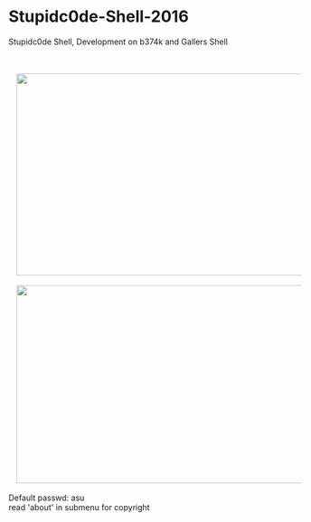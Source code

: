 # Stupidc0de-Shell-2016
Stupidc0de Shell, Development on b374k and Gallers Shell
<div class="separator" style="clear: both; text-align: center;">
<br /></div>
<div class="separator" style="clear: both; text-align: center;">
<br /></div>
<div class="separator" style="clear: both; text-align: center;">
<a href="https://3.bp.blogspot.com/-fcC8vur1PhI/V1bCQ2cVGEI/AAAAAAAABVw/EqQZEzYdH9grvXztNx--C0eORxAX0YxiwCLcB/s1600/silet.png" imageanchor="1" style="margin-left: 1em; margin-right: 1em;"><img border="0" data-original-height="768" data-original-width="1366" height="358" src="https://3.bp.blogspot.com/-fcC8vur1PhI/V1bCQ2cVGEI/AAAAAAAABVw/EqQZEzYdH9grvXztNx--C0eORxAX0YxiwCLcB/s640/silet.png" width="640" /></a></div>
<br />
<a href="https://4.bp.blogspot.com/-tO5zzaDAzsU/XDCCi7PkDzI/AAAAAAAAIsE/5LgK1Bt9hOMMne4hDqcWBw9d_CKIxdneQCLcBGAs/s1600/Screenshot_4.jpg" imageanchor="1" style="margin-left: 1em; margin-right: 1em; text-align: center;"><img border="0" data-original-height="878" data-original-width="1600" height="351" src="https://4.bp.blogspot.com/-tO5zzaDAzsU/XDCCi7PkDzI/AAAAAAAAIsE/5LgK1Bt9hOMMne4hDqcWBw9d_CKIxdneQCLcBGAs/s640/Screenshot_4.jpg" width="640" /></a><br />
<br />
Default passwd: asu<br />
read 'about' in submenu for copyright
